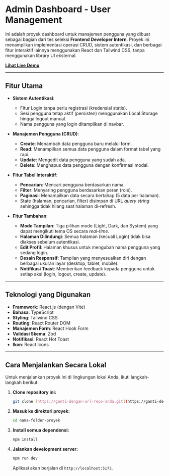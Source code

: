 # Admin Dashboard - User Management

Ini adalah proyek dashboard untuk manajemen pengguna yang dibuat sebagai bagian dari tes seleksi **Frontend Developer Intern**. Proyek ini menampilkan implementasi operasi CRUD, sistem autentikasi, dan berbagai fitur interaktif lainnya menggunakan React dan Tailwind CSS, tanpa menggunakan library UI eksternal.

**[ Lihat Live Demo ](https://ganti-dengan-url-deploy-anda.com)** 

---

## Fitur Utama

- **Sistem Autentikasi**:
  - Fitur Login tanpa perlu registrasi (kredensial statis).
  - Sesi pengguna tetap aktif (persisten) menggunakan Local Storage hingga logout manual.
  - Nama pengguna yang login ditampilkan di navbar.

- **Manajemen Pengguna (CRUD)**:
  - **Create**: Menambah data pengguna baru melalui form.
  - **Read**: Menampilkan semua data pengguna dalam format tabel yang rapi.
  - **Update**: Mengedit data pengguna yang sudah ada.
  - **Delete**: Menghapus data pengguna dengan konfirmasi modal.

- **Fitur Tabel Interaktif**:
  - **Pencarian**: Mencari pengguna berdasarkan nama.
  - **Filter**: Menyaring pengguna berdasarkan peran (role).
  - **Paginasi**: Menampilkan data secara bertahap (5 data per halaman).
  - State (halaman, pencarian, filter) disimpan di URL *query string* sehingga tidak hilang saat halaman di-refresh.

- **Fitur Tambahan**:
  - **Mode Tampilan**: Tiga pilihan mode (Light, Dark, dan System) yang dapat mengikuti tema OS secara *real-time*.
  - **Halaman Dilindungi**: Semua halaman (kecuali Login) tidak bisa diakses sebelum autentikasi.
  - **Edit Profil**: Halaman khusus untuk mengubah nama pengguna yang sedang login.
  - **Desain Responsif**: Tampilan yang menyesuaikan diri dengan berbagai ukuran layar (desktop, tablet, mobile).
  - **Notifikasi Toast**: Memberikan feedback kepada pengguna untuk setiap aksi (login, logout, create, update).

---

## Teknologi yang Digunakan

- **Framework**: React.js (dengan Vite)
- **Bahasa**: TypeScript
- **Styling**: Tailwind CSS
- **Routing**: React Router DOM
- **Manajemen Form**: React Hook Form
- **Validasi Skema**: Zod
- **Notifikasi**: React Hot Toast
- **Ikon**: React Icons

---

## Cara Menjalankan Secara Lokal

Untuk menjalankan proyek ini di lingkungan lokal Anda, ikuti langkah-langkah berikut:

1.  **Clone repository ini:**
    ```bash
    git clone [https://ganti-dengan-url-repo-anda.git](https://ganti-dengan-url-repo-anda.git)
    ```

2.  **Masuk ke direktori proyek:**
    ```bash
    cd nama-folder-proyek
    ```

3.  **Install semua dependensi:**
    ```bash
    npm install
    ```

4.  **Jalankan development server:**
    ```bash
    npm run dev
    ```
    Aplikasi akan berjalan di `http://localhost:5173`.
